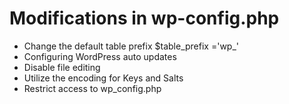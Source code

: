 # Modifications in wp-config.php
- Change the default table prefix $table_prefix ='wp_'
- Configuring WordPress auto updates
- Disable file editing
- Utilize the encoding for Keys and Salts
- Restrict access to wp_config.php
